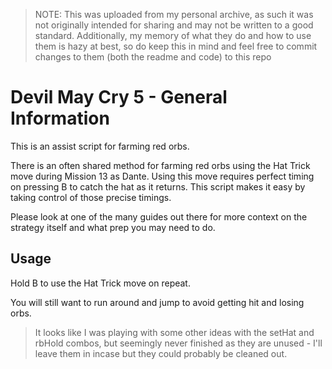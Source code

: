 > NOTE: This was uploaded from my personal archive, as such it was not originally intended for sharing and may not be written to a good standard. Additionally, my memory of what they do and how to use them is hazy at best, so do keep this in mind and feel free to commit changes to them (both the readme and code) to this repo

# Devil May Cry 5 - General Information

This is an assist script for farming red orbs.

There is an often shared method for farming red orbs using the Hat Trick move during Mission 13 as Dante. Using this move requires perfect timing on pressing B to catch the hat as it returns. This script makes it easy by taking control of those precise timings.

Please look at one of the many guides out there for more context on the strategy itself and what prep you may need to do.

## Usage

Hold B to use the Hat Trick move on repeat.

You will still want to run around and jump to avoid getting hit and losing orbs.

> It looks like I was playing with some other ideas with the setHat and rbHold combos, but seemingly never finished as they are unused - I'll leave them in incase but they could probably be cleaned out.